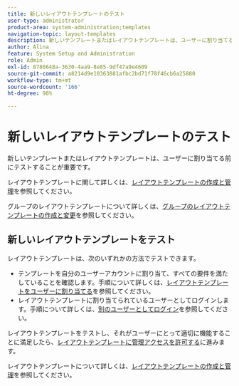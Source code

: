 ```yaml
---
title: 新しいレイアウトテンプレートのテスト
user-type: administrator
product-area: system-administration;templates
navigation-topic: layout-templates
description: 新しいテンプレートまたはレイアウトテンプレートは、ユーザーに割り当てる前にテストすることが重要です。
author: Alina
feature: System Setup and Administration
role: Admin
exl-id: 8786648a-3630-4aa9-8e85-9df47a9e4609
source-git-commit: a8214d9e10363881afbc2bd71f78f46cb6a25880
workflow-type: tm+mt
source-wordcount: '166'
ht-degree: 96%

---
```


# 新しいレイアウトテンプレートのテスト

新しいテンプレートまたはレイアウトテンプレートは、ユーザーに割り当てる前にテストすることが重要です。

レイアウトテンプレートに関して詳しくは、[レイアウトテンプレートの作成と管理](../../../administration-and-setup/customize-workfront/use-layout-templates/create-and-manage-layout-templates.md)を参照してください。

グループのレイアウトテンプレートについて詳しくは、[グループのレイアウトテンプレートの作成と変更](../../../administration-and-setup/manage-groups/work-with-group-objects/create-and-modify-a-groups-layout-templates.md)を参照してください。

## 新しいレイアウトテンプレートをテスト

レイアウトテンプレートは、次のいずれかの方法でテストできます。

* テンプレートを自分のユーザーアカウントに割り当て、すべての要件を満たしていることを確認します。手順について詳しくは、[レイアウトテンプレートをユーザーに割り当てる](../../../administration-and-setup/customize-workfront/use-layout-templates/assign-users-to-layout-template.md#assign)を参照してください。
* レイアウトテンプレートに割り当てられているユーザーとしてログインします。手順について詳しくは、[別のユーザーとしてログイン](../../../administration-and-setup/add-users/create-and-manage-users/log-in-as-another-user.md)を参照してください。

レイアウトテンプレートをテストし、それがユーザーにとって適切に機能することに満足したら、[レイアウトテンプレートに管理アクセスを許可する](../../../administration-and-setup/customize-workfront/use-layout-templates/grant-admin-access-layout-template.md)に進みます。

レイアウトテンプレートについて詳しくは、[レイアウトテンプレートの作成と管理](../../../administration-and-setup/customize-workfront/use-layout-templates/create-and-manage-layout-templates.md)を参照してください。
